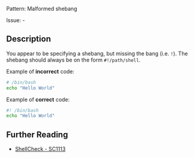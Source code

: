 Pattern: Malformed shebang

Issue: -

## Description

You appear to be specifying a shebang, but missing the bang (i.e. `!`). The shebang should always be on the form `#!/path/shell`.

Example of **incorrect** code:

```sh
# /bin/bash
echo "Hello World"
```

Example of **correct** code:

```sh
#! /bin/bash
echo "Hello World"
```

## Further Reading

* [ShellCheck - SC1113](https://github.com/koalaman/shellcheck/wiki/SC1113)
